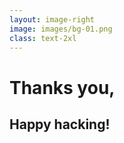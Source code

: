 ```yaml
---
layout: image-right
image: images/bg-01.png
class: text-2xl
---
```


# Thanks you,

## Happy hacking!
